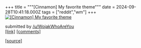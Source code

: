 +++
title = """[Cinnamon] My favorite theme"""
date = 2024-09-28T10:41:18.000Z
tags = ["reddit","wm"]
+++
[![[Cinnamon] My favorite theme](https://b.thumbs.redditmedia.com/wieqa19VGDAd-otv1Wn5MmBQjFYrXm9qQNE6fIRU4KQ.jpg "[Cinnamon] My favorite theme")](https://www.reddit.com/r/unixporn/comments/1frbj9n/cinnamon_my_favorite_theme/)

submitted by [/u/WojakWhoAreYou](https://www.reddit.com/user/WojakWhoAreYou)  
[\[link\]](https://www.reddit.com/gallery/1frbj9n) [\[comments\]](https://www.reddit.com/r/unixporn/comments/1frbj9n/cinnamon_my_favorite_theme/)

[[source]](https://www.reddit.com/r/unixporn/comments/1frbj9n/cinnamon_my_favorite_theme/)
